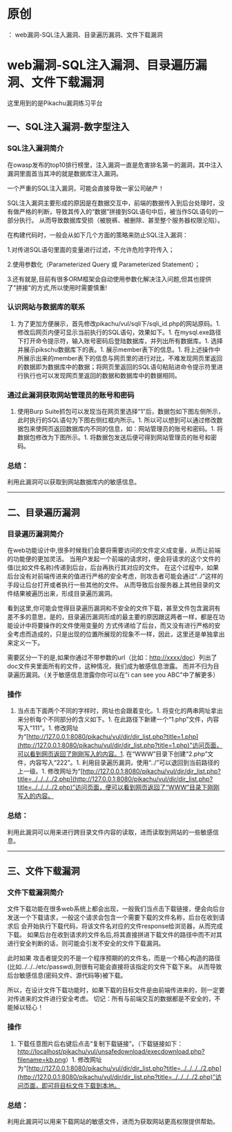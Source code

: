 # 原创
：  web漏洞-SQL注入漏洞、目录遍历漏洞、文件下载漏洞

# web漏洞-SQL注入漏洞、目录遍历漏洞、文件下载漏洞

这里用到的是Pikachu漏洞练习平台

## 一、SQL注入漏洞-数字型注入

### SQL注入漏洞简介

 在owasp发布的top10排行榜里，注入漏洞一直是危害排名第一的漏洞，其中注入漏洞里面首当其冲的就是数据库注入漏洞。

 一个严重的SQL注入漏洞，可能会直接导致一家公司破产！

 SQL注入漏洞主要形成的原因是在数据交互中，前端的数据传入到后台处理时，没有做严格的判断，导致其传入的“数据”拼接到SQL语句中后，被当作SQL语句的一部分执行。 从而导致数据库受损（被脱裤、被删除、甚至整个服务器权限沦陷）。

 在构建代码时，一般会从如下几个方面的策略来防止SQL注入漏洞：

 1.对传进SQL语句里面的变量进行过滤，不允许危险字符传入；

 2.使用参数化（Parameterized Query 或 Parameterized Statement）；

 3.还有就是,目前有很多ORM框架会自动使用参数化解决注入问题,但其也提供了"拼接"的方式,所以使用时需要慎重! 

### 认识网站与数据库的联系
1. 为了更加方便展示，首先修改pikachu/vul/sqli下/sqli_id.php的网站原码。1. 修改后网页内便可显示当前执行的SQL语句，效果如下。1. 在mysql.exe路径下打开命令提示符，输入账号密码后登陆数据库，并列出所有数据库。1. 选择并展示pikschu数据库下的表。1. 展示member表下的信息。1. 将上述操作中所展示出来的member表下的信息与网页里的进行对比，不难发现网页里返回的数据即为数据库中的数据；将网页里返回的SQL语句粘贴进命令提示符里进行执行也可以发现网页里返回的数据和数据库中的数据相同。
### 通过此漏洞获取网站管理员的账号和密码
1. 使用Burp Suite抓包可以发现当在网页里选择“1”后，数据包如下图左侧所示，此时执行的SQL语句为下图右侧红框内所示。1. 所以可以想到可以通过修改数据包来使网页返回数据库内不同的信息，如：网站管理员的账号和密码。1. 将数据包修改为下图所示。1. 将数据包发送后便可得到网站管理员的账号和密码。
### 总结：

利用此漏洞可以获取到网站数据库内的敏感信息。

---


## 二、目录遍历漏洞

### 目录遍历漏洞简介

 在web功能设计中,很多时候我们会要将需要访问的文件定义成变量，从而让前端的功能便的更加灵活。 当用户发起一个前端的请求时，便会将请求的这个文件的值(比如文件名称)传递到后台，后台再执行其对应的文件。 在这个过程中，如果后台没有对前端传进来的值进行严格的安全考虑，则攻击者可能会通过“../”这样的手段让后台打开或者执行一些其他的文件。 从而导致后台服务器上其他目录的文件结果被遍历出来，形成目录遍历漏洞。

 看到这里,你可能会觉得目录遍历漏洞和不安全的文件下载，甚至文件包含漏洞有差不多的意思，是的，目录遍历漏洞形成的最主要的原因跟这两者一样，都是在功能设计中将要操作的文件使用变量的 方式传递给了后台，而又没有进行严格的安全考虑而造成的，只是出现的位置所展现的现象不一样，因此，这里还是单独拿出来定义一下。 

 需要区分一下的是,如果你通过不带参数的url（比如：[http://xxxx/doc](http://xxxx/doc)）列出了doc文件夹里面所有的文件，这种情况，我们成为敏感信息泄露。 而并不归为目录遍历漏洞。（关于敏感信息泄露你你可以在"i can see you ABC"中了解更多） 

### 操作
1. 当点击下面两个不同的字样时，网址也会跟着变化。1. 将变化的两串网址拿出来分析每个不同部分的含义如下。1. 在此路径下新建一个“1.php”文件，内容写入“111”。1. 修改网址为“[http://127.0.0.1:8080/pikachu/vul/dir/dir_list.php?title=1.php](http://127.0.0.1:8080/pikachu/vul/dir/dir_list.php?title=1.php)”访问页面，可以看到网页返回了刚刚写入的内容。1. 在“WWW”目录下创建“2.php”文件，内容写入“222”。1. 利用目录遍历漏洞，使用“../”可以退回到当前路径的上一级。1. 修改网址为“[http://127.0.0.1:8080/pikachu/vul/dir/dir_list.php?title=../../../../2.php](http://127.0.0.1:8080/pikachu/vul/dir/dir_list.php?title=../../../../2.php)”访问页面，便可以看到网页返回了“WWW”目录下刚刚写入的内容。
### 总结：

利用此漏洞可以用来进行跨目录文件内容的读取，进而读取到网站的一些敏感信息。

---


## 三、文件下载漏洞

### 文件下载漏洞简介

 文件下载功能在很多web系统上都会出现，一般我们当点击下载链接，便会向后台发送一个下载请求，一般这个请求会包含一个需要下载的文件名称，后台在收到请求后 会开始执行下载代码，将该文件名对应的文件response给浏览器，从而完成下载。 如果后台在收到请求的文件名后,将其直接拼进下载文件的路径中而不对其进行安全判断的话，则可能会引发不安全的文件下载漏洞。

 此时如果 攻击者提交的不是一个程序预期的的文件名，而是一个精心构造的路径(比如../../../etc/passwd),则很有可能会直接将该指定的文件下载下来。 从而导致后台敏感信息(密码文件、源代码等)被下载。 

 所以，在设计文件下载功能时，如果下载的目标文件是由前端传进来的，则一定要对传进来的文件进行安全考虑。 切记：所有与前端交互的数据都是不安全的，不能掉以轻心！ 

### 操作
1. 下载任意图片后右键后点击“复制下载链接”。（下载链接如下：[http://localhost/pikachu/vul/unsafedownload/execdownload.php?filename=kb.png](http://localhost/pikachu/vul/unsafedownload/execdownload.php?filename=kb.png)）1. 修改网址为“[http://127.0.0.1:8080/pikachu/vul/dir/dir_list.php?title=../../../../2.php](http://127.0.0.1:8080/pikachu/vul/dir/dir_list.php?title=../../../../2.php)”访问页面，即可将目标文件下载到本地。
### 总结：

利用此漏洞可以用来下载网站的敏感文件，进而为获取网站更高权限提供帮助。
